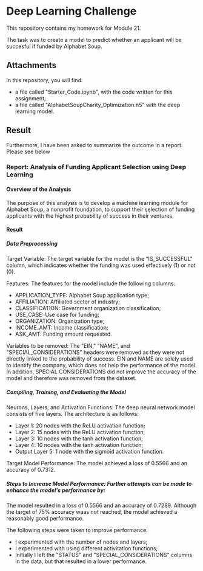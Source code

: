 # Deep Learning Challenge
This repository contains my homework for Module 21.

The task was to create a model to predict whether an applicant will be succesful if funded by Alphabet Soup. 

## Attachments
In this repository, you will find:
- a file called "Starter_Code.ipynb", with the code written for this assignment;
- a file called "AlphabetSoupCharity_Optimization.h5" with the deep learning model. 

## Result
Furthermore, I have been asked to summarize the outcome in a report. Please see below


### Report: Analysis of Funding Applicant Selection using Deep Learning

#### Overview of the Analysis

The purpose of this analysis is to develop a machine learning module for Alphabet Soup, a nonprofit foundation, to support their selection of funding applicants with the highest probability of success in their ventures. 

#### Result

##### Data Preprocessing

Target Variable: The target variable for the model is the "IS_SUCCESSFUL" column, which indicates whether the funding was used effectively (1) or not (0).

Features: The features for the model include the following columns:
- APPLICATION_TYPE: Alphabet Soup application type;
- AFFILIATION: Affiliated sector of industry;
- CLASSIFICATION: Government organization classification;
- USE_CASE: Use case for funding;
- ORGANIZATION: Organization type;
- INCOME_AMT: Income classification;
- ASK_AMT: Funding amount requested.

Variables to be removed: The "EIN," "NAME", and "SPECIAL_CONSIDERATIONS" headers were removed as they were not directly linked to the probability of success. EIN and NAME are solely used to identify the company, which does not help the performance of the model. In addition, SPECIAL CONSIDERATIONS did not improve the accuracy of the model and therefore was removed from the dataset.  

##### Compiling, Training, and Evaluating the Model

Neurons, Layers, and Activation Functions: The deep neural network model consists of five layers. The architecture is as follows:

- Layer 1: 20 nodes with the ReLU activation function;
- Layer 2: 15 nodes with the ReLU activation function;
- Layer 3: 10 nodes with the tanh activation function;
- Layer 4: 10 nodes with the tanh activation function;
- Output Layer 5: 1 node with the sigmoid activation function.

Target Model Performance: The model achieved a loss of 0.5566 and an accuracy of 0.7312.

##### Steps to Increase Model Performance: Further attempts can be made to enhance the model's performance by:

The model resulted in a loss of 0.5566 and an accuracy of 0.7289. Although the target of 75% accuracy waas not reached, the model achieved a reasonably good performance.

The following steps were taken to improve performance:
- I experimented with the number of nodes and layers;
- I experimented with using different activitation functions;
- Initially I left the "STATUS" and "SPECIAL_CONSIDERATIONS" columns in the data, but that resulted in a lower performance. 


